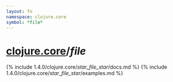 ```yaml
---
layout: fn
namespace: clojure.core
symbol: *file*
---
```


# [clojure.core](../)/*file*

{% include 1.4.0/clojure.core/_star_file_star_/docs.md %}
{% include 1.4.0/clojure.core/_star_file_star_/examples.md %}

